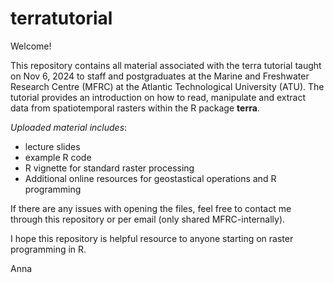 # terratutorial
Welcome!

This repository contains all material associated with the terra tutorial taught on Nov 6, 2024 to staff and postgraduates at the Marine and Freshwater Research Centre (MFRC)
at the Atlantic Technological University (ATU). The tutorial provides an introduction on how to read, manipulate and extract data from spatiotemporal rasters within the R package **terra**.

*Uploaded material includes*:
- lecture slides
- example R code
- R vignette for standard raster processing
- Additional online resources for geostastical operations and R programming

If there are any issues with opening the files, feel free to contact me through this repository or per email (only shared MFRC-internally).

I hope this repository is helpful resource to anyone starting on raster programming in R. 

Anna

